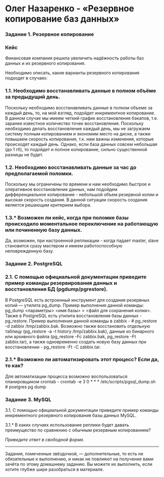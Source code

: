 # Олег Назаренко - «Резервное копирование баз данных» 

### Задание 1. Резервное копирование

### Кейс
Финансовая компания решила увеличить надёжность работы баз данных и их резервного копирования. 

Необходимо описать, какие варианты резервного копирования подходят в случаях: 

### 1.1. Необходимо восстанавливать данные в полном объёме за предыдущий день.

Поскольку необходимо восстанавливать данные в полном объеме за каждый день, то, на мой взгляд, подойдет инкрементное копирование.
В данном случае мы имеем четкий график восстановления бэкапов, т.е. заранее известное количество точек восстановления. Поскольку необходимо делать восстановление каждый день, мы не загружаем систему полным копированием и экономим место на диске, а также повышаем скорость копирования, т.к. нам важны изменения, которые происходят каждый день. Однако, если база данных совсем небольшая (до 1 гб), то подойдет и полное копирование, сильно существенной разницы не будет.


### 1.2. Необходимо восстанавливать данные за час до предполагаемой поломки.

Поскольку мы ограничены по времени и нам необходимо быстрое и оперативное восстановление данных, нам подойдем дифференциальное копирование - небольшой объем резервной копии и высокая скорость создания. В данной ситуации скорость создания является решающим критерием выбора.


### 1.3.* Возможен ли кейс, когда при поломке базы происходило моментальное переключение на работающую или починенную базу данных.
Да, возможен, при настроенной репликации - когда падает master, slave становится сразу мастером и имеем работоспособную неповрежденную базу. 


### Задание 2. PostgreSQL

### 2.1. С помощью официальной документации приведите пример команды резервирования данных и восстановления БД (pgdump/pgrestore).
В PostgreSQL есть встроенный инструмент для создания резервных копий — утилита pg_dump. Пример выполнения данной команды: pg_dump <параметры> <имя базы> > <файл для сохранения копии>.
Также в PostgreSQL есть утилита восстановления базы данных - pg_restore. Пример выполнения данной команды в zabbix - # pg_restore -d zabbix /tmp/zabbix.bak. Возможно также восстановить отдельную таблицу (pg_restore -a -t history /tmp/zabbix.bak), данные из бинарного или архивного файла (pg_restore -Fc zabbix.bak, pg_restore -Ft zabbix.tar), а также одновременно создать новую базу данных при восстановлении -  pg_restore -Ft -С zabbix.tar.


### 2.1.* Возможно ли автоматизировать этот процесс? Если да, то как?
Для автоматизации процесса возможно воспользоваться планировщиком crontab - crontab -e
3 0 * * * /etc/scripts/pgsql_dump.sh # postgres pg dump


### Задание 3. MySQL

3.1. С помощью официальной документации приведите пример команды инкрементного резервного копирования базы данных MySQL. 

3.1.* В каких случаях использование реплики будет давать преимущество по сравнению с обычным резервным копированием?

*Приведите ответ в свободной форме.*

---

Задания, помеченные звёздочкой, — дополнительные, то есть не обязательные к выполнению, и никак не повлияют на получение вами зачёта по этому домашнему заданию. Вы можете их выполнить, если хотите глубже шире разобраться в материале.
